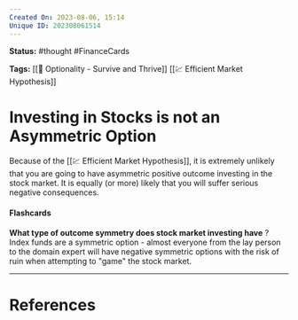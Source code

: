 ```yaml
---
Created On: 2023-08-06, 15:14
Unique ID: 202308061514
---
```

**Status:** #thought #FinanceCards

**Tags:**  [[📗 Optionality - Survive and Thrive]] [[💹 Efficient Market Hypothesis]]

# Investing in Stocks is not an Asymmetric Option

Because of the [[💹 Efficient Market Hypothesis]], it is extremely unlikely that you are going to have asymmetric positive outcome investing in the stock market. It is equally (or more) likely that you will suffer serious negative consequences. 


#### Flashcards

**What type of outcome symmetry does stock market investing have**
?
Index funds are a symmetric option - almost everyone from the lay person to the domain expert will have negative symmetric options with the risk of ruin when attempting to "game" the stock market. 
<!--SR:!2023-08-13,4,230-->



---
# References
